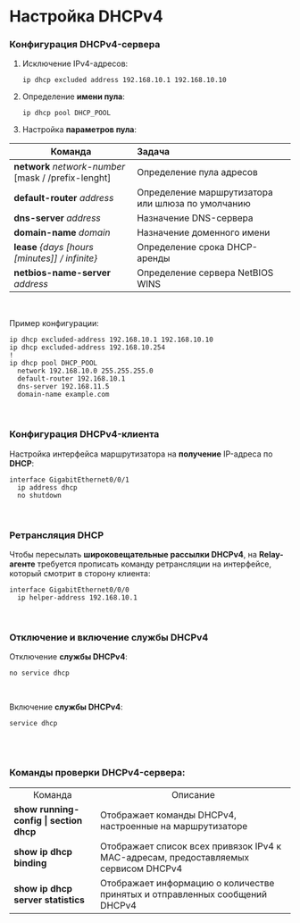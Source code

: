 # Настройка DHCPv4

### Конфигурация DHCPv4-сервера
1. Исключение IPv4-адресов:
   ```
   ip dhcp excluded address 192.168.10.1 192.168.10.10
   ```

2. Определение **имени пула**:
   ```
   ip dhcp pool DHCP_POOL
   ```

3. Настройка **параметров пула**:

  | Команда | Задача |
  |----------|:---------|
  | **network** *network-number* [mask / /prefix-lenght] | Определение пула адресов |
  | **default-router** *address* | Определение маршрутизатора или шлюза по умолчанию |
  | **dns-server** *address* | Назначение DNS-сервера |
  | **domain-name** *domain* | Назначение доменного имени |
  | **lease** *{days [hours [minutes]] / infinite}* | Определение срока DHCP-аренды |
  | **netbios-name-server** *address* | Определение сервера NetBIOS WINS |

<br/>

Пример конфигурации:
```
ip dhcp excluded-address 192.168.10.1 192.168.10.10
ip dhcp excluded-address 192.168.10.254
!
ip dhcp pool DHCP_POOL
  network 192.168.10.0 255.255.255.0
  default-router 192.168.10.1
  dns-server 192.168.11.5
  domain-name example.com
```

<br/>

### Конфигурация DHCPv4-клиента
Настройка интерфейса маршрутизатора на **получение** IP-адреса по **DHCP**:
```
interface GigabitEthernet0/0/1
  ip address dhcp
  no shutdown
```

<br/>

### Ретрансляция DHCP
Чтобы пересылать **широковещательные рассылки DHCPv4**, на  **Relay-агенте** требуется прописать команду ретрансляции на интерфейсе, который смотрит в сторону клиента:
```
interface GigabitEthernet0/0/0
  ip helper-address 192.168.10.1
```

<br/>

### Отключение и включение службы DHCPv4
Отключение **службы DHCPv4**:
```
no service dhcp
```

<br/>

Включение **службы DHCPv4**:
```
service dhcp
```

<br/>
<br/>

### Команды проверки DHCPv4-сервера:

<table>
  <tr>
    <td align="center">Команда</td>
    <td align="center">Описание</td>
  </tr>
  <tr>
    <td><strong>show running-config | section dhcp</strong></td>
    <td>Отображает команды DHCPv4, настроенные на маршрутизаторе</td>
  </tr>
  <tr>
    <td><strong>show ip dhcp binding</strong></td>
    <td>Отображает список всех привязок IPv4 к MAC-адресам, предоставляемых сервисом DHCPv4</td>
  </tr>
  <tr>
    <td><strong>show ip dhcp server statistics</strong></td>
    <td>Отображает информацию о количестве принятых и отправленных сообщений DHCPv4</td>
  </tr>
</table>

